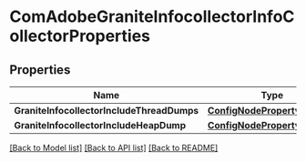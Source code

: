 # ComAdobeGraniteInfocollectorInfoCollectorProperties

## Properties
Name | Type | Description | Notes
------------ | ------------- | ------------- | -------------
**GraniteInfocollectorIncludeThreadDumps** | [**ConfigNodePropertyBoolean**](configNodePropertyBoolean.md) |  | [optional] 
**GraniteInfocollectorIncludeHeapDump** | [**ConfigNodePropertyBoolean**](configNodePropertyBoolean.md) |  | [optional] 

[[Back to Model list]](../README.md#documentation-for-models) [[Back to API list]](../README.md#documentation-for-api-endpoints) [[Back to README]](../README.md)


